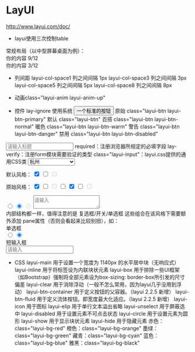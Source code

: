 # LayUI
http://www.layui.com/doc/
- layui使用三次控制table
<div class="layui-container">  
    常规布局（以中型屏幕桌面为例）：
    <div class="layui-row">
        <div class="layui-col-md9">
        你的内容 9/12
        </div>
        <div class="layui-col-md3">
        你的内容 3/12
        </div>
    </div>
</div>

- 列间距
layui-col-space1	列之间间隔 1px
layui-col-space3	列之间间隔 3px
layui-col-space5	列之间间隔 5px
layui-col-space8	列之间间隔 8px

- 动画class="layui-anim layui-anim-up"
- 控件
lay-ignore 使用系统
<button class="layui-btn">一个标准的按钮</button>
原始	class="layui-btn layui-btn-primary"
默认	class="layui-btn"
百搭	class="layui-btn layui-btn-normal"
暖色	class="layui-btn layui-btn-warm"
警告	class="layui-btn layui-btn-danger"
禁用	class="layui-btn layui-btn-disabled"

<input type="text" name="title" required lay-verify="required" placeholder="请输入标题" autocomplete="off" class="layui-input">
required：注册浏览器所规定的必填字段 
lay-verify：注册form模块需要验证的类型 
class="layui-input"：layui.css提供的通用CSS类 

<select name="city" lay-verify="">
  <option value="010">北京</option>
  <option value="021" disabled>上海（禁用效果）</option>
  <option value="0571" selected>杭州</option>
</select>     

默认风格：
<input type="checkbox" name="" title="写作" checked>
<input type="checkbox" name="" title="发呆"> 
<input type="checkbox" name="" title="禁用" disabled> 
 
原始风格：
<input type="checkbox" name="" title="写作" lay-skin="primary" checked>
<input type="checkbox" name="" title="发呆" lay-skin="primary"> 
<input type="checkbox" name="" title="禁用" lay-skin="primary" disabled> 
<input type="checkbox" name="xxx" lay-skin="switch">
<input type="checkbox" name="yyy" lay-skin="switch" lay-text="ON|OFF" checked>
<input type="checkbox" name="zzz" lay-skin="switch" lay-text="开启|关闭">
<input type="checkbox" name="aaa" lay-skin="switch" disabled>

<input type="radio" name="sex" value="nan" title="男">
<input type="radio" name="sex" value="nv" title="女" checked>
<input type="radio" name="sex" value="" title="中性" disabled>

<textarea name="" required lay-verify="required" placeholder="请输入" class="layui-textarea"></textarea>


<form class="layui-form layui-form-pane" action="">
  内部结构都一样，值得注意的是 复选框/开关/单选框 这些组合在该风格下需要额外添加 pane属性（否则会看起来比较别扭），如：
    <div class="layui-form-item" pane>
        <label class="layui-form-label">单选框</label>
        <div class="layui-input-block">
        <input type="radio" name="sex" value="男" title="男">
        <input type="radio" name="sex" value="女" title="女" checked>
        </div>
    </div>
   <div class="layui-form-item">
    <label class="layui-form-label">短输入框</label>
    <div class="layui-input-inline">
      <input type="text" name="username" lay-verify="required" placeholder="请输入" autocomplete="off" class="layui-input">
    </div>
  </div>
</form>

- CSS
layui-main	用于设置一个宽度为 1140px 的水平居中块（无响应式）
layui-inline	用于将标签设为内联块状元素
layui-box	用于排除一些UI框架（如Bootstrap）强制将全部元素设为box-sizing: border-box所引发的尺寸偏差
layui-clear	用于消除浮动（一般不怎么常用，因为layui几乎没用到浮动）
layui-btn-container	用于定义按钮的父容器。（layui 2.2.5 新增）
layui-btn-fluid	用于定义流体按钮。即宽度最大化适应。（layui 2.2.5 新增）
layui-icon	用于图标
layui-elip	用于单行文本溢出省略
layui-unselect	用于屏蔽选中
layui-disabled	用于设置元素不可点击状态
layui-circle	用于设置元素为圆形
layui-show	用于显示块状元素
layui-hide	用于隐藏元素
赤色：class="layui-bg-red"
橙色：class="layui-bg-orange"
墨绿：class="layui-bg-green"
藏青：class="layui-bg-cyan"
蓝色：class="layui-bg-blue"
雅黑：class="layui-bg-black"